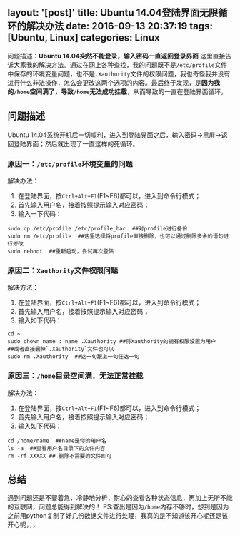 layout: '[post]'
title: Ubuntu 14.04登陆界面无限循环的解决办法
date: 2016-09-13 20:37:19
tags: [Ubuntu, Linux]
categories: Linux
---
问题描述：**Ubuntu 14.04突然不能登录，输入密码一直返回登录界面**
这里直接告诉大家我的解决方法。通过在网上各种查找，我的问题既不是`/etc/profile`文件中保存的环境变量问题，也不是`.Xauthority`文件的权限问题，我也奇怪我并没有进行什么非法操作，怎么会更改这两个选项的内容。最后终于发现，是**因为我的`/home`空间满了，导致`/home`无法成功挂载**，从而导致的一直在登陆界面循环。
<!--more-->
## 问题描述
Ubuntu 14.04系统开机后一切顺利，进入到登陆界面之后，输入密码->黑屏->返回登陆界面；然后就出现了一直这样的死循环。

### 原因一：`/etc/profile`环境变量的问题
解决办法：
1. 在登陆界面，按`Ctrl+Alt+F1`(F1~F6)都可以，进入到命令行模式；
2. 首先输入用户名，接着按照提示输入对应密码；
3. 输入一下代码：
```
sudo cp /etc/profile /etc/profile_bac  ##对profile进行备份
sudo rm /etc/profile  ##这里选择将profile直接删除，也可以通过删除多余的语句进行修改
sudo reboot  ##重新启动，尝试再次登陆
```
### 原因二：`Xauthority`文件权限问题
解决方法：
1. 在登陆界面，按`Ctrl+Alt+F1`(F1~F6)都可以，进入到命令行模式；
2. 首先输入用户名，接着按照提示输入对应密码；
3. 输入如下代码：
```
cd ~
sudo chown name : name .Xauthority ##将Xauthority的拥有权限设置为用户
##或者直接删掉`.Xauthority`文件也可以
sudo rm .Xauthority  ##这一句跟上一句任选一句
```

### 原因三：`/home`目录空间满，无法正常挂载
解决办法：
1. 在登陆界面，按`Ctrl+Alt+F1`(F1~F6)都可以，进入到命令行模式；
2. 首先输入用户名，接着按照提示输入对应密码；
3. 输入如下代码：
```
cd /home/name  ##name是你的用户名
ls -a  ##查看用户名目录下的文件内容
rm -rf XXXXX ## 删除不需要的文件即可
```

## 总结
遇到问题还是不要着急，冷静地分析，耐心的查看各种状态信息，再加上无所不能的互联网，问题总能得到解决的！
PS:查出是因为`/home`内存不够时，想到是因为之前用python复制了好几份数据文件进行处理，我真的是不知道该开心呢还是该开心呢，，，
